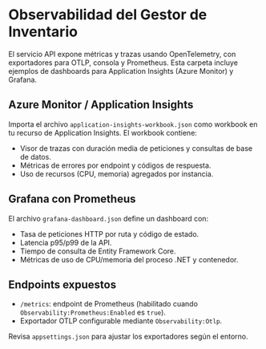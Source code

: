 # Observabilidad del Gestor de Inventario

El servicio API expone métricas y trazas usando OpenTelemetry, con exportadores para OTLP, consola y Prometheus. Esta carpeta incluye ejemplos de dashboards para Application Insights (Azure Monitor) y Grafana.

## Azure Monitor / Application Insights

Importa el archivo `application-insights-workbook.json` como workbook en tu recurso de Application Insights. El workbook contiene:

- Visor de trazas con duración media de peticiones y consultas de base de datos.
- Métricas de errores por endpoint y códigos de respuesta.
- Uso de recursos (CPU, memoria) agregados por instancia.

## Grafana con Prometheus

El archivo `grafana-dashboard.json` define un dashboard con:

- Tasa de peticiones HTTP por ruta y código de estado.
- Latencia p95/p99 de la API.
- Tiempo de consulta de Entity Framework Core.
- Métricas de uso de CPU/memoria del proceso .NET y contenedor.

## Endpoints expuestos

- `/metrics`: endpoint de Prometheus (habilitado cuando `Observability:Prometheus:Enabled` es `true`).
- Exportador OTLP configurable mediante `Observability:Otlp`.

Revisa `appsettings.json` para ajustar los exportadores según el entorno.
